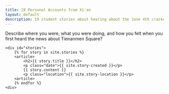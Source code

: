 ```yaml
---
title: 19 Personal Accounts from Xi'an
layout: default
description: 19 student stories about hearing about the June 4th crackdown.
---
```

<div id="narratives">
    <p id="question">Describe where you were, what you were doing, and how you felt when you first heard the news about Tienanmen Square?</p>

    <div id="stories">
        {% for story in site.stories %}
        <article>
            <h2>{{ story.title }}</h2>
            <p class="date">{{ site.story-created }}</p>
            {{ story.content }}
            <p class="location">{{ site.story-location }}</p>
        <article>
        {% endfor %}
    <div>
<div>
